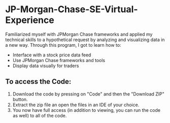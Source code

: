# JP-Morgan-Chase-SE-Virtual-Experience

Familiarized myself with JPMorgan Chase frameworks and applied my technical skills to a hypothetical request by analyzing and visualizing data in a new way. Through this program, I got to learn how to:
* Interface with a stock price data feed
* Use JPMorgan Chase frameworks and tools
* Display data visually for traders

## To access the Code:

1) Download the code by pressing on "Code" and then the "Download ZIP" button.
2) Extract the zip file an open the files in an IDE of your choice.
3) You now have full access (in addition to viewing, you can run the code as well) to all of the code.
